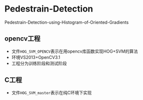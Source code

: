 # Pedestrain-Detection
Pedestrain-Detection-using-Histogram-of-Oriented-Gradients

## opencv工程
- 文件`HOG_SVM_OPENCV`表示在用opencv库函数实现HOG+SVM的算法
- 环境VS2013+OpenCV3.1
- 工程分为训练阶段和测试阶段

## C工程
- 文件`HOG_SVM_master`表示在纯C环境下实现
